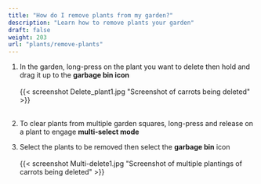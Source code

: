 ```yaml
---
title: "How do I remove plants from my garden?"
description: "Learn how to remove plants your garden"
draft: false
weight: 203
url: "plants/remove-plants"
---
```


1. In the garden, long-press on the plant you want to delete then hold and drag it up to the **garbage bin icon**<br /><br />
{{< screenshot Delete_plant1.jpg "Screenshot of carrots being deleted" >}}<br /><br />
2. To clear plants from multiple garden squares, long-press and release on a plant to engage **multi-select mode**

3. Select the plants to be removed then select the **garbage bin** icon<br /><br />
{{< screenshot Multi-delete1.jpg "Screenshot of multiple plantings of carrots being deleted" >}}
